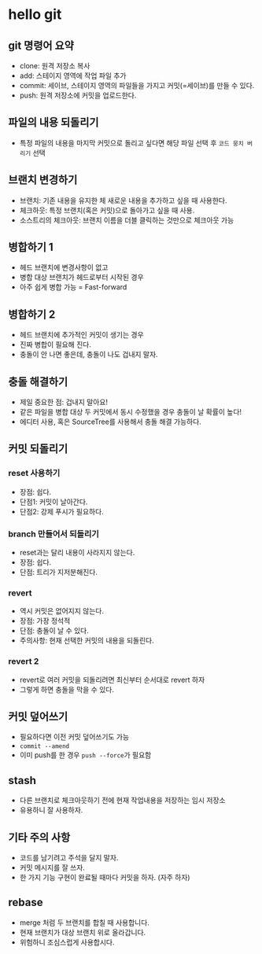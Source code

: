 # hello git

## git 명령어 요약

- clone: 원격 저장소 복사
- add: 스테이지 영역에 작업 파일 추가
- commit: 세이브, 스테이지 영역의 파일들을 가지고 커밋(=세이브)를 만들 수 있다.
- push: 원격 저장소에 커밋을 업로드한다.

## 파일의 내용 되돌리기

- 특정 파일의 내용을 마지막 커밋으로 돌리고 싶다면 해당 파일 선택 후 `코드 뭉치 버리기` 선택

## 브랜치 변경하기

- 브랜치: 기존 내용을 유지한 체 새로운 내용을 추가하고 싶을 때 사용한다.
- 체크하웃: 특정 브랜치(혹은 커밋)으로 돌아가고 싶을 때 사용.
- 소스트리의 체크아웃: 브랜치 이름을 더블 클릭하는 것만으로 체크아웃 가능

## 병합하기 1

- 헤드 브랜치에 변경사항이 없고
- 병합 대상 브랜치가 헤드로부터 시작된 경우
- 아주 쉽게 병합 가능 = Fast-forward

## 병합하기 2

- 헤드 브랜치에 추가적인 커밋이 생기는 경우
- 진짜 병합이 필요해 진다.
- 충돌이 안 나면 좋은데, 충돌이 나도 겁내지 말자.

## 충돌 해결하기

- 제일 중요한 점: 겁내지 말아요!
- 같은 파일을 병합 대상 두 커밋에서 동시 수정했을 경우 충돌이 날 확률이 높다!
- 에디터 사용, 혹은 SourceTree를 사용해서 충돌 해결 가능하다.

## 커밋 되돌리기

### reset 사용하기

- 장점: 쉽다.
- 단점1: 커밋이 날아간다.
- 단점2: 강제 푸시가 필요하다.

### branch 만들어서 되돌리기

- reset과는 달리 내용이 사라지지 않는다.
- 장점: 쉽다.
- 단점: 트리가 지저분해진다.

### revert

- 역시 커밋은 없어지지 않는다.
- 장점: 가장 정석적
- 단점: 충돌이 날 수 있다.
- 주의사항: 현재 선택한 커밋의 내용을 되돌린다.

### revert 2

- revert로 여러 커밋을 되돌리려면 최신부터 순서대로 revert 하자
- 그렇게 하면 충돌을 막을 수 있다.

## 커밋 덮어쓰기

- 필요하다면 이전 커밋 덮어쓰기도 가능
- `commit --amend`
- 이미 push를 한 경우 `push --force`가 필요함

## stash

- 다른 브랜치로 체크아웃하기 전에 현재 작업내용을 저장하는 임시 저장소
- 유용하니 잘 사용하자.

## 기타 주의 사항

- 코드를 남기려고 주석을 달지 말자.
- 커밋 메시지를 잘 쓰자.
- 한 가지 기능 구현이 완료될 때마다 커밋을 하자. (자주 하자)

## rebase

- merge 처럼 두 브랜치를 합칠 때 사용합니다.
- 현재 브랜치가 대상 브랜치 위로 올라갑니다.
- 위험하니 조심스럽게 사용합시다.
